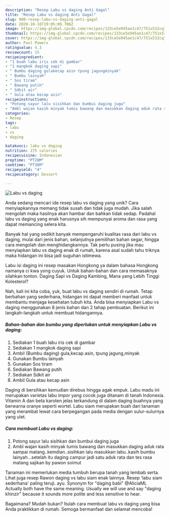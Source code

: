 ```yaml
---
description: "Resep Labu vs daging Anti Gagal"
title: "Resep Labu vs daging Anti Gagal"
slug: 900-resep-labu-vs-daging-anti-gagal
date: 2020-10-16T19:05:09.706Z
image: https://img-global.cpcdn.com/recipes/133ce5e945ae1c47/751x532cq70/labu-vs-daging-foto-resep-utama.jpg
thumbnail: https://img-global.cpcdn.com/recipes/133ce5e945ae1c47/751x532cq70/labu-vs-daging-foto-resep-utama.jpg
cover: https://img-global.cpcdn.com/recipes/133ce5e945ae1c47/751x532cq70/labu-vs-daging-foto-resep-utama.jpg
author: Paul Powers
ratingvalue: 4.3
reviewcount: 15
recipeingredient:
- "1 buah labu iris cek di gambar"
- "1 mangkok daging sapi"
- " Bumbu daging gulakecap asin tpung jagungminyak"
- " Bumbu lainyah"
- " Sos tiram"
- " Bawang putih"
- " Sdkit air"
- " Gula atau kecap asin"
recipeinstructions:
- "Potong sayur lalu sisihkan dan bumbui daging juga"
- "Ambl wajan kasih minyak tumis bawang dan masukkan daging aduk rata sampai matang..kemdian..sisihkan lalu masukkan labu..kasih bumbu lainyah...setelah itu daging campur jadi satu aduk rata dan tes rasa matang sajikan by pawon soimut"
categories:
- Resep
tags:
- labu
- vs
- daging

katakunci: labu vs daging 
nutrition: 275 calories
recipecuisine: Indonesian
preptime: "PT28M"
cooktime: "PT36M"
recipeyield: "4"
recipecategory: Dessert

---
```



![Labu vs daging](https://img-global.cpcdn.com/recipes/133ce5e945ae1c47/751x532cq70/labu-vs-daging-foto-resep-utama.jpg)

Anda sedang mencari ide resep labu vs daging yang unik? Cara menyiapkannya memang tidak susah dan tidak juga mudah. Jika salah mengolah maka hasilnya akan hambar dan bahkan tidak sedap. Padahal labu vs daging yang enak harusnya sih mempunyai aroma dan rasa yang dapat memancing selera kita.

Banyak hal yang sedikit banyak mempengaruhi kualitas rasa dari labu vs daging, mulai dari jenis bahan, selanjutnya pemilihan bahan segar, hingga cara mengolah dan menghidangkannya. Tak perlu pusing jika mau menyiapkan labu vs daging enak di rumah, karena asal sudah tahu triknya maka hidangan ini bisa jadi suguhan istimewa.

Labu isi daging ini resep masakan Hongkong ya dalam bahasa Hongkong namanya ci kwa yong cuyuk. Untuk bahan-bahan dan cara memasaknya silahkan tonton. Daging Sapi vs Daging Kambing, Mana yang Lebih Tinggi Kolesterol?


Nah, kali ini kita coba, yuk, buat labu vs daging sendiri di rumah. Tetap berbahan yang sederhana, hidangan ini dapat memberi manfaat untuk membantu menjaga kesehatan tubuh kita. Anda bisa menyiapkan Labu vs daging menggunakan 8 jenis bahan dan 2 tahap pembuatan. Berikut ini langkah-langkah untuk membuat hidangannya.

<!--inarticleads1-->

##### Bahan-bahan dan bumbu yang diperlukan untuk menyiapkan Labu vs daging:

1. Sediakan 1 buah labu iris cek di gambar
1. Sediakan 1 mangkok daging sapi
1. Ambil  (Bumbu daging) gula,kecap asin, tpung jagung,minyak
1. Gunakan  Bumbu lainyah
1. Gunakan  Sos tiram
1. Sediakan  Bawang putih
1. Sediakan  Sdkit air
1. Ambil  Gula atau kecap asin


Daging di bersihkan kemudian direbus hingga agak empuk. Labu madu ini merupakan varietas labu impor yang cocok juga ditanam di tanah Indonesia. Vitamin A dan beta karoten jelas terkandung di dalam daging buahnya yang berwarna oranye seperti wortel. Labu siam merupakan buah dari tanaman yang merambat lewat cara berpegangan pada media dengan sulur-sulurnya yang ulet. 

<!--inarticleads2-->

##### Cara membuat Labu vs daging:

1. Potong sayur lalu sisihkan dan bumbui daging juga
1. Ambl wajan kasih minyak tumis bawang dan masukkan daging aduk rata sampai matang..kemdian..sisihkan lalu masukkan labu..kasih bumbu lainyah...setelah itu daging campur jadi satu aduk rata dan tes rasa matang sajikan by pawon soimut


Tanaman ini memerlukan media tumbuh berupa tanah yang lembab serta. Lihat juga resep Rawon daging vs labu siam enak lainnya. Resep &#39;labu siam sederhana&#39; paling teruji. ayu. Synonym for &#34;daging babi&#34; @AliciaML Actually both have the same meaning. Usually we will use and say &#34;daging khinzir&#34; because it sounds more polite and less sensitive to hear. 

Bagaimana? Mudah bukan? Itulah cara membuat labu vs daging yang bisa Anda praktikkan di rumah. Semoga bermanfaat dan selamat mencoba!
